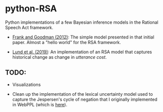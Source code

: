 # python-RSA

Python implementations of a few Bayesian inference models in the Rational Speech Act framework.

+ [Frank and Goodman (2012)](https://science.sciencemag.org/content/336/6084/998): The simple model presented in that initial paper. Almost a "hello world" for the RSA framework.

+ [Lund et al. (2019)](https://gunnarnl.github.io/publications/2019-lundetal.pdf): An implementation of an RSA model that captures historical change as change in *utterance cost*.

## TODO:

+ Visualizations

+ Clean up the implementation of the lexical uncertainty model used to capture the Jespersen's cycle of negation that I originally implemented in WebPPL (which is [here](https://github.com/gunnarnl/negative-cycle)).
